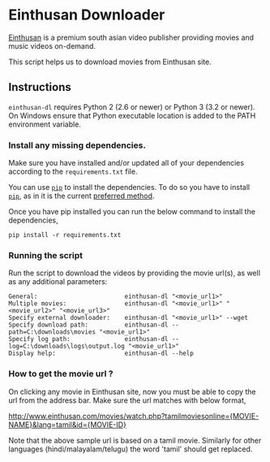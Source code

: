 # Einthusan Downloader

[Einthusan][1] is a premium south asian video publisher providing
movies and music videos on-demand.

This script helps us to download movies from Einthusan site.


## Instructions

`einthusan-dl` requires Python 2 (2.6 or newer) or Python 3 (3.2 or newer). On Windows
ensure that Python executable location is added to the PATH environment variable.

### Install any missing dependencies.

Make sure you have installed and/or updated all of your dependencies 
according to the `requirements.txt` file.

You can use [`pip`][2] to install the dependencies. To do so you have to install
[`pip`][2], as in it is the current [preferred method][3].  

Once you have pip installed you can run the below command to install the dependencies,

```
pip install -r requirements.txt
```

### Running the script

Run the script to download the videos by providing the movie url(s),
as well as any additional parameters:

    General:                        einthusan-dl "<movie_url1>"
    Multiple movies:                einthusan-dl "<movie_url1>" "<movie_url2>" "<movie_url3>"
    Specify external downloader:    einthusan-dl "<movie_url1>" --wget
    Specify download path:          einthusan-dl --path=C:\downloads\movies "<movie_url1>"
    Specify log path:          		einthusan-dl --log=C:\downloads\logs\output.log "<movie_url1>"
    Display help:                   einthusan-dl --help

### How to get the movie url ?

On clicking any movie in Einthusan site, now you must be able to copy the url from the address bar.
Make sure the url matches with below format,

http://www.einthusan.com/movies/watch.php?tamilmoviesonline={MOVIE-NAME}&lang=tamil&id={MOVIE-ID}

Note that the above sample url is based on a tamil movie. Similarly for other languages (hindi/malayalam/telugu) the word 'tamil' should get replaced.


[1]: https://www.einthusan.com
[2]: http://www.pip-installer.org/en/latest/
[3]: http://python-distribute.org/pip_distribute.png
